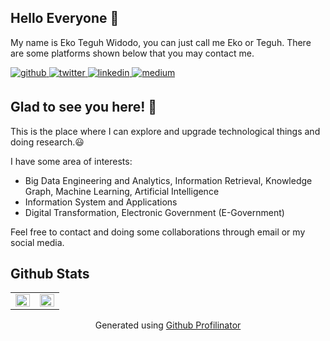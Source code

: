 ## Hello Everyone 👋

My name is Eko Teguh Widodo, you can just call me Eko or Teguh. There are some platforms shown below that you may contact me.

<a href="https://github.com/ekotwidodo" target="_blank">
  <img src=https://img.shields.io/badge/github-%2324292e.svg?&style=for-the-badge&logo=github&logoColor=white alt=github style="margin-bottom: 5px;" />
</a>
<a href="https://twitter.com/ekotwidodo" target="_blank">
  <img src=https://img.shields.io/badge/twitter-%2300acee.svg?&style=for-the-badge&logo=twitter&logoColor=white alt=twitter style="margin-bottom: 5px;" />
</a>
<a href="https://linkedin.com/in/ekoteguh" target="_blank">
  <img src=https://img.shields.io/badge/linkedin-%231E77B5.svg?&style=for-the-badge&logo=linkedin&logoColor=white alt=linkedin style="margin-bottom: 5px;" />
</a>
<a href="https://medium.com/@ekoteguh" target="_blank">
  <img src=https://img.shields.io/badge/medium-%23292929.svg?&style=for-the-badge&logo=medium&logoColor=white alt=medium style="margin-bottom: 5px;" />
</a>

## Glad to see you here! 🤝

This is the place where I can explore and upgrade technological things and doing research.😃

I have some area of interests:
- Big Data Engineering and Analytics, Information Retrieval, Knowledge Graph, Machine Learning, Artificial Intelligence
- Information System and Applications
- Digital Transformation, Electronic Government (E-Government)

Feel free to contact and doing some collaborations through email or my social media.
  
## Github Stats  
<table>
  <tr>
    <td valign="top" width="50%">
      <img src="https://github-readme-stats.vercel.app/api?username=ekotwidodo&show_icons=true&count_private=true&hide_border=true" align="left" style="width: 100%" />
    </td>
    <td valign="top" width="50%">
      <img src="https://github-readme-stats.vercel.app/api/top-langs/?username=ekotwidodo&hide_border=true&layout=compact" align="left" style="width: 100%" />
    </td>
  </tr>
</table>  

<div align="center">
  Generated using <a href="https://profilinator.rishav.dev/" target="_blank">Github Profilinator</a>
</div>
